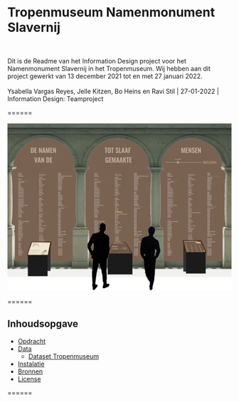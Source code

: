 # Tropenmuseum Namenmonument Slavernij

<br/>

Dit is de Readme van het Information Design project voor het Namenmonument Slavernij in het Tropenmuseum. Wij hebben aan dit project gewerkt van 13 december 2021 tot en met 27 januari 2022. <br/><br/>
Ysabella Vargas Reyes, Jelle Kitzen, Bo Heins en Ravi Stil | 27-01-2022 | Information Design: Teamproject

======

![Intro Image](https://github.com/jellekitz/Namenmonument-Slavernij/blob/main/Interactiescherm/src/Images/Wiki/wiki-hero.png)

======

## Inhoudsopgave

- [Opdracht](#Opdracht)
- [Data](#Data)
  - [Dataset Tropenmuseum](#Dataset-Tropenmuseum])
- [Instalatie](#Instalatie)
- [Bronnen](#Bronnen)
- [License](#License)

======
